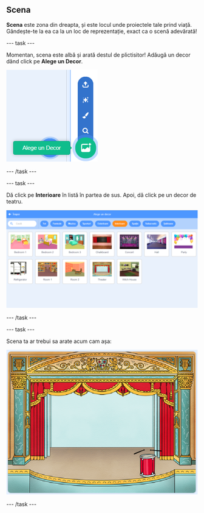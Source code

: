 ## Scena

**Scena** este zona din dreapta, și este locul unde proiectele tale prind viață. Gândește-te la ea ca la un loc de reprezentație, exact ca o scenă adevărată!

\--- task \---

Momentan, scena este albă și arată destul de plictisitor! Adăugă un decor dând click pe **Alege un Decor**.

![captură de ecran](images/band-stage-choose.png)

\--- /task \---

\--- task \---

Dă click pe **Interioare** în listă în partea de sus. Apoi, dă click pe un decor de teatru.

![captură de ecran](images/band-backdrop.png)

\--- /task \---

\--- task \---

Scena ta ar trebui sa arate acum cam așa:

![captură de ecran](images/band-stage.png)

\--- /task \---